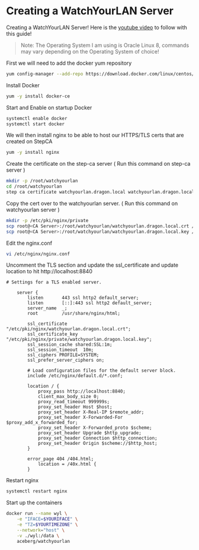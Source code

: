 # Creating a WatchYourLAN Server
Creating a WatchYourLAN Server! Here is the [youtube video](https://www.youtube.com/watch?v=Zs9sKx8rXrs&ab_channel=sassdrew) to follow with this guide!

> Note: The Operating System I am using is Oracle Linux 8, commands may vary depending on the Operating System of choice!


First we will need to add the docker yum repository
```sh
yum config-manager --add-repo https://download.docker.com/linux/centos/docker-ce.repo
```

Install Docker 
```sh
yum -y install docker-ce
```

Start and Enable on startup Docker 
```sh
systemctl enable docker 
systemctl start docker 
```

We will then install nginx to be able to host our HTTPS/TLS certs that are created on StepCA 
```sh
yum -y install nginx
```

Create the certificate on the step-ca server ( Run this command on step-ca server )
```sh
mkdir -p /root/watchyourlan
cd /root/watchyourlan 
step ca certificate watchyourlan.dragon.local watchyourlan.dragon.local.crt watchyourlan.dragon.local.key
```

Copy the cert over to the watchyourlan server. ( Run this command on watchyourlan server )
```sh
mkdir -p /etc/pki/nginx/private
scp root@<CA Server>:/root/watchyourlan/watchyourlan.dragon.local.crt /etc/pki/nginx/watchyourlan.dragon.local.crt
scp root@<CA Server>:/root/watchyourlan/watchyourlan.dragon.local.key /etc/pki/nginx/private/watchyourlan.asgard.local.key
```

Edit the nginx.conf 
```sh
vi /etc/nginx/nginx.conf
```

Uncomment the TLS section and update the ssl_certificate and update location to hit http://localhost:8840
```
# Settings for a TLS enabled server.

    server {
        listen       443 ssl http2 default_server;
        listen       [::]:443 ssl http2 default_server;
        server_name  _;
        root         /usr/share/nginx/html;

        ssl_certificate "/etc/pki/nginx/watchyourlan.dragon.local.crt";
        ssl_certificate_key "/etc/pki/nginx/private/watchyourlan.dragon.local.key";
        ssl_session_cache shared:SSL:1m;
        ssl_session_timeout  10m;
        ssl_ciphers PROFILE=SYSTEM;
        ssl_prefer_server_ciphers on;

        # Load configuration files for the default server block.
        include /etc/nginx/default.d/*.conf;

        location / {
            proxy_pass http://localhost:8840;
            client_max_body_size 0;
            proxy_read_timeout 999999s;
            proxy_set_header Host $host;
            proxy_set_header X-Real-IP $remote_addr;
            proxy_set_header X-Forwarded-For $proxy_add_x_forwarded_for;
            proxy_set_header X-Forwarded_proto $scheme;
            proxy_set_header Upgrade $http_upgrade;
            proxy_set_header Connection $http_connection;
            proxy_set_header Origin $scheme://$http_host;
        }

        error_page 404 /404.html;
            location = /40x.html {
        }

```

Restart nginx 
```sh
systemctl restart nginx
```

Start up the containers
```sh
docker run --name wyl \
	-e "IFACE=$YOURIFACE" \
	-e "TZ=$YOURTIMEZONE" \
	--network="host" \
	-v ./wyl:/data \
    aceberg/watchyourlan
```